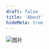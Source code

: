 ```yaml
---
draft: false
title: 'About'
hideMeta: true
---
```

![图片](https://pic.imgdb.cn/item/673586d0d29ded1a8c437c07.png)